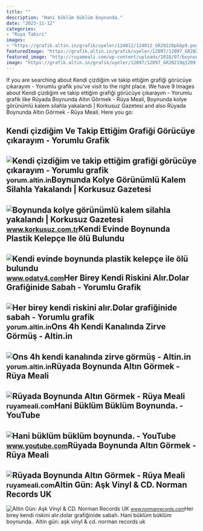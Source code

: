 ```yaml
---
title: ""
description: "Hani büklüm büklüm boynunda."
date: "2023-11-12"
categories:
- "Ruya Tabiri"
images:
- "https://grafik.altin.in/grafik/uyeler/124012/124012_GR20228pkbp9.png"
featuredImage: "https://grafik.altin.in/grafik/uyeler/12097/12097_GR20219q1209.jpg"
featured_image: "http://ruyameali.com/wp-content/uploads/2018/07/boynunda-altin-768x460.jpg"
image: "https://grafik.altin.in/grafik/uyeler/12097/12097_GR20219q1209.jpg"
---
```


If you are searching about Kendi çizdiğim ve takip ettiğim grafiği görücüye çıkarayım - Yorumlu grafik you've visit to the right place. We have 9 Images about Kendi çizdiğim ve takip ettiğim grafiği görücüye çıkarayım - Yorumlu grafik like Rüyada Boynunda Altın Görmek - Rüya Meali, Boynunda kolye görünümlü kalem silahla yakalandı | Korkusuz Gazetesi and also Rüyada Boynunda Altın Görmek - Rüya Meali. Here you go:

Kendi çizdiğim Ve Takip Ettiğim Grafiği Görücüye çıkarayım - Yorumlu Grafik
---------------------------------------------------------------------------

 ![Kendi çizdiğim ve takip ettiğim grafiği görücüye çıkarayım - Yorumlu grafik](https://grafik.altin.in/grafik/uyeler/12097/12097_GR20219q1209.jpg) <small>yorum.altin.in</small>Boynunda Kolye Görünümlü Kalem Silahla Yakalandı | Korkusuz Gazetesi
--------------------------------------------------------------------

 ![Boynunda kolye görünümlü kalem silahla yakalandı | Korkusuz Gazetesi](https://cdn-korkusuz.sozcu.com.tr/cdn/2022/04/Boynunda-kolye-görünümlü-kalem-silahla-yakalandı.jpg) <small>www.korkusuz.com.tr</small>Kendi Evinde Boynunda Plastik Kelepçe Ile ölü Bulundu
-----------------------------------------------------

 ![Kendi evinde boynunda plastik kelepçe ile ölü bulundu](https://i.odatv4.com/2/1280/720/storage/old/images/2023_05/2023_05_24/odatv_image_101__12fe99ea98d740.jpg) <small>www.odatv4.com</small>Her Birey Kendi Riskini Alır.Dolar Grafiğinide Sabah - Yorumlu Grafik
---------------------------------------------------------------------

 ![Her birey kendi riskini alır.Dolar grafiğinide sabah - Yorumlu grafik](https://grafik.altin.in/grafik/uyeler/124012/124012_GR20228pkbp9.png) <small>yorum.altin.in</small>Ons 4h Kendi Kanalında Zirve Görmüş - Altin.in
----------------------------------------------

 ![Ons 4h kendi kanalında zirve görmüş - Altin.in](https://grafik.altin.in/grafik/uyeler/285601/285601_GR2021ek7ad7.jpg) <small>yorum.altin.in</small>Rüyada Boynunda Altın Görmek - Rüya Meali
-----------------------------------------

 ![Rüyada Boynunda Altın Görmek - Rüya Meali](http://ruyameali.com/wp-content/uploads/2018/07/boynunda-altin1.png) <small>ruyameali.com</small>Hani Büklüm Büklüm Boynunda. - YouTube
--------------------------------------

 ![Hani büklüm büklüm boynunda. - YouTube](https://i.ytimg.com/vi/8vLihXgtR_k/maxresdefault.jpg?sqp=-oaymwEmCIAKENAF8quKqQMa8AEB-AHUBoAC4AOKAgwIABABGGUgZShlMA8=&rs=AOn4CLCL07rbYRL1WpB7ptkocvglmGtA6g) <small>www.youtube.com</small>Rüyada Boynunda Altın Görmek - Rüya Meali
-----------------------------------------

 ![Rüyada Boynunda Altın Görmek - Rüya Meali](http://ruyameali.com/wp-content/uploads/2018/07/boynunda-altin-768x460.jpg) <small>ruyameali.com</small>Altin Gün: Aşk Vinyl &amp; CD. Norman Records UK
------------------------------------------------

 ![Altin Gün: Aşk Vinyl & CD. Norman Records UK](https://www.normanrecords.com/artwork/large/73/195823-altin-g-n-ak.jpg) <small>www.normanrecords.com</small>Her birey kendi riskini alır.dolar grafiğinide sabah. Hani büklüm büklüm boynunda.. Altin gün: aşk vinyl &amp; cd. norman records uk
